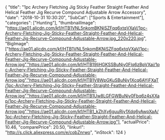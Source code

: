 {
	"title": "1pc Archery Fletching Jig Sticky Feather Straight Feather And Helical Feather Jig Recurve  Compound Adjustable Arrow Accessory",
	"date": "2018-10-31 10:30:20",
	"SubCat": ["Sports & Entertainment"],
	"categories": ["Hunting"],
	"thumbnailImage": "https://ae01.alicdn.com/kf/HTB1VNL5nkomBKNjSZFqq6xtqVXaV/1pc-Archery-Fletching-Jig-Sticky-Feather-Straight-Feather-And-Helical-Feather-Jig-Recurve-Compound-Adjustable-Arrow.jpg_220x220.jpg",
	"BigImage": ["https://ae01.alicdn.com/kf/HTB1VNL5nkomBKNjSZFqq6xtqVXaV/1pc-Archery-Fletching-Jig-Sticky-Feather-Straight-Feather-And-Helical-Feather-Jig-Recurve-Compound-Adjustable-Arrow.jpg","https://ae01.alicdn.com/kf/HTB19liHGKSSBuNjy0Flq6zBpVXai/1pc-Archery-Fletching-Jig-Sticky-Feather-Straight-Feather-And-Helical-Feather-Jig-Recurve-Compound-Adjustable-Arrow.jpg","https://ae01.alicdn.com/kf/HTB1V8WpGKuSBuNjy1Xcq6AYjFXaT/1pc-Archery-Fletching-Jig-Sticky-Feather-Straight-Feather-And-Helical-Feather-Jig-Recurve-Compound-Adjustable-Arrow.jpg","https://ae01.alicdn.com/kf/HTB1Uw8LGFGWBuNjy0Fbq6z4sXXap/1pc-Archery-Fletching-Jig-Sticky-Feather-Straight-Feather-And-Helical-Feather-Jig-Recurve-Compound-Adjustable-Arrow.jpg","https://ae01.alicdn.com/kf/HTB1_kZhXy6guuRjy1Xdq6yAwpXaA/1pc-Archery-Fletching-Jig-Sticky-Feather-Straight-Feather-And-Helical-Feather-Jig-Recurve-Compound-Adjustable-Arrow.jpg"],
	"actualPrice": 10.46,
	"comparePrice": 20.50,
	"linkurl": "http://s.click.aliexpress.com/e/cobZnrwo",
	"inStock": 124
}
